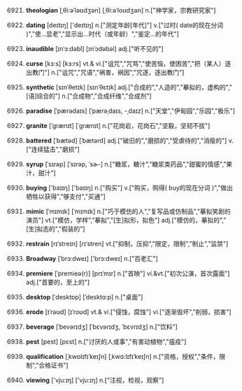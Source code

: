 6921. **theologian**
[ˌθi:əˈləʊdʒən]  [ˌθi:əˈloʊdʒən]
n.["神学家，宗教研究家"]  

6922. **dating**
[deɪtɪŋ]  ['deɪtɪŋ]
n.["测定年龄[年代]"]  v.["过时( date的现在分词 )","使…显老","显示出…时代（或年龄）","鉴定…的年代"]  

6923. **inaudible**
[ɪnˈɔ:dəbl]  [ɪnˈɔdəbəl]
adj.["听不见的"]  

6924. **curse**
[kɜ:s]  [kɜ:rs]
vt.& vi.["诅咒","咒骂","使苦恼，使困苦","把（某人）逐出教门"]  n.["诅咒","咒语","祸害，祸因","咒逐，逐出教门"]  

6925. **synthetic**
[sɪnˈθetɪk]  [sɪnˈθɛtɪk]
adj.["合成的","人造的","摹拟的，虚构的","[语]综合的"]  n.["合成物","合成纤维","合成剂"]  

6926. **paradise**
[ˈpærədaɪs]  [ˈpærəˌdaɪs, -ˌdaɪz]
n.["天堂","伊甸园","乐园","极乐"]  

6927. **granite**
[ˈgrænɪt]  [ˈɡrænɪt]
n.["花岗岩，花岗石","坚毅，坚韧不拔"]  

6928. **battered**
[ˈbætəd]  [ˈbætərd]
adj.["破旧的","磨损的","受虐待的","消瘦的"]  v.["连续猛击","磨损"]  

6929. **syrup**
[ˈsɪrəp]  [ˈsɪrəp, ˈsɚ-]
n.["糖浆，糖汁","糖浆类药品","甜蜜的情感","果汁，甜汁"]  

6930. **buying**
['baɪɪŋ]  ['baɪɪŋ]
n.["购买"]  v.["购买，购得( buy的现在分词 )","做出牺牲以获得","够支付","买通"]  

6931. **mimic**
[ˈmɪmɪk]  [ˈmɪmɪk]
n.["巧于模仿的人","复写品或仿制品","摹拟笑剧的演员"]  vt.["模仿，学样","摹拟","[生]拟形，拟色"]  adj.["模仿的，摹拟的","[生]拟态的","假装的"]  

6932. **restrain**
[rɪˈstreɪn]  [rɪˈstren]
vt.["抑制，压抑","限定，限制","制止","监禁"]  

6933. **Broadway**
[ˈbrɔ:dweɪ]  ['brɔ:dweɪ]
n.["百老汇"]  

6934. **premiere**
[ˈpremieə(r)]  [prɪˈmɪr]
n.["首映"]  vi.&vt.["初次公演，首次露面"]  adj.["首要的，至上的"]  

6935. **desktop**
[ˈdesktɒp]  [ˈdesktɑ:p]
n.["桌面"]  

6936. **erode**
[ɪˈrəʊd]  [ɪˈroʊd]
vt.& vi.["侵蚀，腐蚀"]  vi.["逐渐毁坏","削弱，损害"]  

6937. **beverage**
[ˈbevərɪdʒ]  [ˈbɛvərɪdʒ, ˈbɛvrɪdʒ]
n.["饮料"]  

6938. **pest**
[pest]  [pɛst]
n.["讨厌的人或事","有害动植物","瘟疫"]  

6939. **qualification**
[ˌkwɒlɪfɪˈkeɪʃn]  [ˌkwɑ:lɪfɪˈkeɪʃn]
n.["资格，授权","条件，限制","合格证书"]  

6940. **viewing**
['vju:ɪŋ]  ['vju:ɪŋ]
n.["注视，检视，观察"]  

